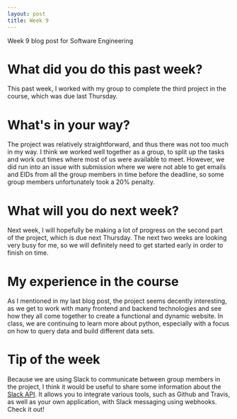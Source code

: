 ```yaml
---
layout: post
title: Week 9
---
```


Week 9 blog post for Software Engineering

# What did you do this past week?

This past week, I worked with my group to complete the third project in the course, which was due last Thursday.

# What's in your way?

The project was relatively straightforward, and thus there was not too much in my way. I think we worked well together as a group, to split up the tasks and work out times where most of us were available to meet. However, we did run into an issue with submission where we were not able to get emails and EIDs from all the group members in time before the deadline, so some group members unfortunately took a 20% penalty. 

# What will you do next week?

Next week, I will hopefully be making a lot of progress on the second part of the project, which is due next Thursday. The next two weeks are looking very busy for me, so we will definitely need to get started early in order to finish on time.

# My experience in the course

As I mentioned in my last blog post, the project seems decently interesting, as we get to work with many frontend and backend technologies and see how they all come together to create a functional and dynamic website. In class, we are continuing to learn more about python, especially with a focus on how to query data and build different data sets. 

# Tip of the week

Because we are using Slack to communicate between group members in the project, I think it would be useful to share some information about the [Slack API](https://api.slack.com/custom-integrations). It allows you to integrate various tools, such as Github and Travis, as well as your own application, with Slack messaging using webhooks. Check it out!
